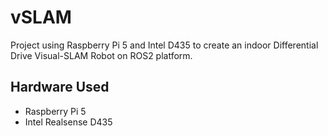 # vSLAM

Project using Raspberry Pi 5 and Intel D435 to create an indoor Differential Drive Visual-SLAM Robot on ROS2 platform.

## Hardware Used
- Raspberry Pi 5
- Intel Realsense D435
